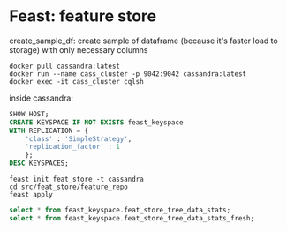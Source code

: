 # Feast: feature store
create_sample_df: create sample of dataframe (because it's faster load to storage) with only necessary columns
```commandline
docker pull cassandra:latest
docker run --name cass_cluster -p 9042:9042 cassandra:latest
docker exec -it cass_cluster cqlsh
```
inside cassandra:
```sql
SHOW HOST;
CREATE KEYSPACE IF NOT EXISTS feast_keyspace
WITH REPLICATION = {
    'class' : 'SimpleStrategy',
    'replication_factor' : 1
    };
DESC KEYSPACES;
```
```commandline
feast init feat_store -t cassandra
cd src/feat_store/feature_repo
feast apply
```
```sql
select * from feast_keyspace.feat_store_tree_data_stats;
select * from feast_keyspace.feat_store_tree_data_stats_fresh;
```
